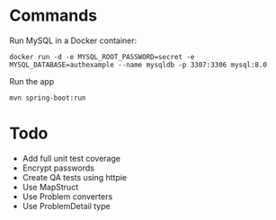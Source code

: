 
# Commands 

Run MySQL in a Docker container: 

``` shell
docker run -d -e MYSQL_ROOT_PASSWORD=secret -e MYSQL_DATABASE=authexample --name mysqldb -p 3307:3306 mysql:8.0
```

Run the app
```shell
mvn spring-boot:run
```
# Todo

- Add full unit test coverage 
- Encrypt passwords 
- Create QA tests using httpie 
- Use MapStruct 
- Use Problem converters
- Use ProblemDetail type

